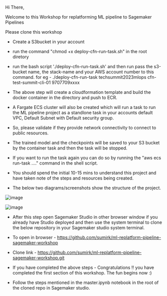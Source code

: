 Hi There,

Welcome to this Workshop for replatforming ML pipeline to Sagemaker Pipelines

Please clone this workshop 

- Create a S3bucket in your account
- run the command "chmod +x deploy-cfn-run-task.sh" in the root diretory
- run the bash script './deploy-cfn-run-task.sh' and then run pass the s3-bucket name, the stack-name and your AWS account number to this command. for eg - ./deploy-cfn-run-task techsummit2023mlops cfn-test-summit-cli-01 9707709xxxx 
- The above step will create a cloudformation template and build the docker container in the directory and push to ECR.
- A Fargate ECS cluster will also be created which will run a task to run the ML pipeline project as a standlone task in your accounts default VPC, Default Subnet with Default security group.
- So, please validate if they provide network connectivity to connect to public resources.
- The trained model and the checkpoints will be saved to your S3 bucket by the container task and then the task will be stopped.
- If you want to run the task again you can do so by running the "aws ecs run-task ...." command in the shell script.
- You should spend the initial 10-15 mins to understand this project and have taken note of the steps and resources being created.

- The below two diagrams/screenshots show the structure of the project.

![image](https://github.com/sumirk/ml-replatform-pipeline-workshop/assets/53355338/07ef5076-1ea8-45ab-a68e-a86a7555095e)


![image](https://github.com/sumirk/ml-replatform-pipeline-workshop/assets/53355338/c028f47a-4e45-4f24-9687-f2511275bbb9)


- After this step open Sagemaker Studio in other browser window if you already have Studio deployed and then use the system terminal to clone the below repository in your Sagemaker studio system terminal.

- To open in browser - https://github.com/sumirk/ml-replatform-pipeline-sagemaker-workshop
- Clone link - https://github.com/sumirk/ml-replatform-pipeline-sagemaker-workshop.git

- If you have completed the above steps - Congratulations !! you have completed the first section of this workshop. The fun begins now :)
  
- Follow the steps mentioned in the master.ipynb notebook in the root of the cloned repo in Sagemaker studio.
